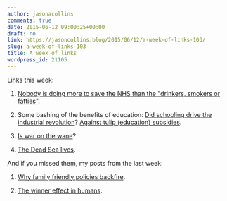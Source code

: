 ```yaml
---
author: jasonacollins
comments: true
date: 2015-06-12 09:00:25+00:00
draft: no
link: https://jasoncollins.blog/2015/06/12/a-week-of-links-103/
slug: a-week-of-links-103
title: A week of links
wordpress_id: 21105
---
```


Links this week:






	
  1. [Nobody is doing more to save the NHS than the "drinkers, smokers or fatties"](http://www.spectator.co.uk/features/9548142/the-big-fat-myths-of-our-obesity-epidemic/).

	
  2. Some bashing of the benefits of education: [Did schooling drive the industrial revolution](http://marginalrevolution.com/marginalrevolution/2015/06/did-schooling-drive-the-industrial-revolution.html)? [Against tulip (education) subsidies](http://slatestarcodex.com/2015/06/06/against-tulip-subsidies/).

	
  3. [Is war on the wane](https://medium.com/bull-market/violent-warfare-is-on-the-wane-right-99223faa45e6)?

	
  4. [The Dead Sea lives](http://nautil.us/issue/25/water/the-dead-sea-lives-rp).




And if you missed them, my posts from the last week:






	
  1. [Why family friendly policies backfire](https://jasoncollins.blog/2015/06/09/family-friendly-backfires/).

	
  2. [The winner effect in humans](https://jasoncollins.blog/2015/06/11/the-winner-effect-in-humans/).


